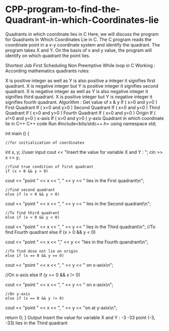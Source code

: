 # CPP-program-to-find-the-Quadrant-in-which-Coordinates-lie

Quadrants in which coordinate lies in C
Here, we will discuss the program for Quadrants In Which Coordinates Lie in C. The C program reads the coordinate point in a x-y coordinate system and identify the quadrant. The program takes X and Y. On the basis of x and y value, the program will identify on which quadrant the point lies.

Shortest Job First Scheduling Non Preemptive
While loop in C
Working :
According mathematics quadrants rules:

X  is positive integer as well as Y is also positive a integer it signifies first quadrant.
X  is negative integer but Y is positive integer it signifies second quadrant.
X  is negative integer as well as Y is also negative integer it signifies third quadrant.
X  is positive integer but Y is negative integer it signifies fourth quadrant.
Algorithm :
Get value of x & y
If ( x>0 and y>0 ) First Quadrant
If ( x<0 and y>0 ) Second Quadrant
If ( x<0 and y<0 ) Third Quadrant
If ( x>0 and y>0 ) Fourth Quadrant
If ( x=0 and y=0 ) Origin
If ( x!=0 and y=0 ) x-axis
If ( x>0 and y>0 ) y-axis
Quadrant in which coordinate lie in C++
C++ code
Run
#include<bits/stdc++.h>
using namespace std;

int 
main () 
{

    //for initialization of coordinates
  int x, y;			//user input
  cout << "Insert the value for variable X and Y : "; cin >> x >> y;
  
 
 
    //find true condition of first quadrant 
    if (x > 0 && y > 0)
    
 
cout << "point " << x << ", " << y << " lies in the First quadrant\n";
  
 
 
    //find second quadrant
    else if (x < 0 && y > 0)
    
 
cout << "point " << x << ", " << y << " lies in the Second quadrant\n";
  
 
 
    //To find third quadrant
    else if (x < 0 && y < 0)
    
 
cout << "point " << x << ", " << y << " lies in the Third quadrant\n"; //To find Fourth quadrant else if (x > 0 && y < 0)
    
cout << "point " << x << "," << y << "lies in the Fourth quandrant\n";
  
    //To find dose not lie on origin 
    else if (x == 0 && y == 0)
    
cout << "point " << x << ", " << y << " on x-axix\n";
  
//On x-axis 
    else if (y == 0 && x != 0)
    
cout << "point " << x << ", " << y << " on x-axix\n";
  
    //On y-axis
    else if (x == 0 && y != 0)
    
cout << "point " << x << ", " << y << "on at y-axix\n";
  
return 0;
}
Output
Insert the value for variable X and Y : -3 -33
point (-3, -33) lies in the Third quadrant
